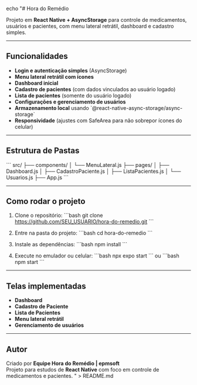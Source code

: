 echo "# Hora do Remédio

Projeto em **React Native + AsyncStorage** para controle de medicamentos, usuários e pacientes, com menu lateral retrátil, dashboard e cadastro simples.

---

## Funcionalidades

- **Login e autenticação simples** (AsyncStorage)
- **Menu lateral retrátil com ícones**
- **Dashboard inicial**
- **Cadastro de pacientes** (com dados vinculados ao usuário logado)
- **Lista de pacientes** (somente do usuário logado)
- **Configurações e gerenciamento de usuários**
- **Armazenamento local** usando \`@react-native-async-storage/async-storage\`
- **Responsividade** (ajustes com SafeArea para não sobrepor ícones do celular)

---

## Estrutura de Pastas

\`\`\`
src/
 ├── components/
 │    └── MenuLateral.js
 ├── pages/
 │    ├── Dashboard.js
 │    ├── CadastroPaciente.js
 │    ├── ListaPacientes.js
 │    └── Usuarios.js
 ├── App.js
\`\`\`

---

## Como rodar o projeto

1. Clone o repositório:
   \`\`\`bash
   git clone https://github.com/SEU_USUARIO/hora-do-remedio.git
   \`\`\`

2. Entre na pasta do projeto:
   \`\`\`bash
   cd hora-do-remedio
   \`\`\`

3. Instale as dependências:
   \`\`\`bash
   npm install
   \`\`\`

4. Execute no emulador ou celular:
   \`\`\`bash
   npx expo start
   \`\`\`
   ou
   \`\`\`bash
   npm start
   \`\`\`

---

## Telas implementadas

- **Dashboard**
- **Cadastro de Paciente**
- **Lista de Pacientes**
- **Menu lateral retrátil**
- **Gerenciamento de usuários**

---

## Autor

Criado por **Equipe Hora do Remédio | epmsoft**  
Projeto para estudos de **React Native** com foco em controle de medicamentos e pacientes.
" > README.md